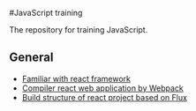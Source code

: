 #JavaScript training

The repository for training JavaScript.

## General
- [Familiar with react framework](https://facebook.github.io/react/)
- [Compiler react web application by Webpack](https://webpack.github.io/)
- [Build structure of react project based on Flux](https://facebook.github.io/react/docs/flux-overview.html)

